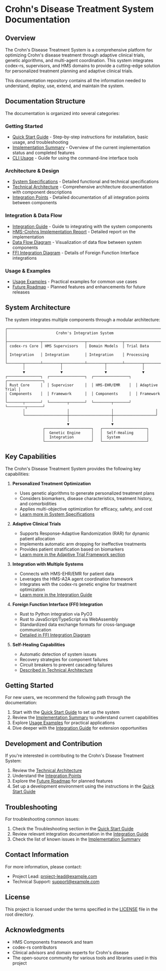 # Crohn's Disease Treatment System Documentation

## Overview

The Crohn's Disease Treatment System is a comprehensive platform for optimizing Crohn's disease treatment through adaptive clinical trials, genetic algorithms, and multi-agent coordination. This system integrates codex-rs, supervisors, and HMS domains to provide a cutting-edge solution for personalized treatment planning and adaptive clinical trials.

This documentation repository contains all the information needed to understand, deploy, use, extend, and maintain the system.

## Documentation Structure

The documentation is organized into several categories:

### Getting Started
- [Quick Start Guide](QUICK-START-GUIDE.md) - Step-by-step instructions for installation, basic usage, and troubleshooting
- [Implementation Summary](IMPLEMENTATION-SUMMARY.md) - Overview of the current implementation status and completed features
- [CLI Usage](CLI-USAGE.md) - Guide for using the command-line interface tools

### Architecture & Design
- [System Specifications](SYSTEM-SPECIFICATIONS.md) - Detailed functional and technical specifications
- [Technical Architecture](architecture/TECHNICAL-ARCHITECTURE.md) - Comprehensive architecture documentation with component descriptions
- [Integration Points](architecture/INTEGRATION-POINTS.md) - Detailed documentation of all integration points between components

### Integration & Data Flow
- [Integration Guide](INTEGRATION-GUIDE.md) - Guide to integrating with the system components
- [HMS-Crohns Implementation Report](HMS-CROHNS-IMPLEMENTATION-REPORT.md) - Detailed report on the implementation
- [Data Flow Diagram](integration_diagrams/DATA-FLOW-DIAGRAM.md) - Visualization of data flow between system components
- [FFI Integration Diagram](integration_diagrams/FFI-INTEGRATION-DIAGRAM.md) - Details of Foreign Function Interface integrations

### Usage & Examples
- [Usage Examples](USAGE-EXAMPLES.md) - Practical examples for common use cases
- [Future Roadmap](FUTURE-ROADMAP.md) - Planned features and enhancements for future releases

## System Architecture

The system integrates multiple components through a modular architecture:

```
┌───────────────────────────────────────────────────────────────────────┐
│                      Crohn's Integration System                        │
├───────────────┬───────────────────┬────────────────┬──────────────────┤
│ codex-rs Core │ HMS Supervisors   │ Domain Models  │ Trial Data       │
│ Integration   │ Integration       │ Integration    │ Processing       │
└───────┬───────┴────────┬──────────┴────────┬───────┴────────┬─────────┘
        │                │                   │                │
        ▼                ▼                   ▼                ▼
┌───────────────┐  ┌────────────────┐  ┌────────────────┐  ┌────────────────┐
│ Rust Core     │  │ Supervisor     │  │ HMS-EHR/EMR    │  │ Adaptive Trial │
│ Components    │  │ Framework      │  │ Components     │  │ Framework      │
└───────┬───────┘  └────────┬───────┘  └────────┬───────┘  └────────┬───────┘
        │                   │                   │                   │
        └───────────────────┼───────────────────┼───────────────────┘
                            │                   │
                            ▼                   ▼
                 ┌─────────────────────┐   ┌────────────────────┐
                 │  Genetic Engine     │   │  Self-Healing      │
                 │  Integration        │   │  System            │
                 └─────────────────────┘   └────────────────────┘
```

## Key Capabilities

The Crohn's Disease Treatment System provides the following key capabilities:

1. **Personalized Treatment Optimization**
   - Uses genetic algorithms to generate personalized treatment plans
   - Considers biomarkers, disease characteristics, treatment history, and comorbidities
   - Applies multi-objective optimization for efficacy, safety, and cost
   - [Learn more in System Specifications](SYSTEM-SPECIFICATIONS.md)

2. **Adaptive Clinical Trials**
   - Supports Response-Adaptive Randomization (RAR) for dynamic patient allocation
   - Implements automatic arm dropping for ineffective treatments
   - Provides patient stratification based on biomarkers
   - [Learn more in the Adaptive Trial Framework section](IMPLEMENTATION-SUMMARY.md)

3. **Integration with Multiple Systems**
   - Connects with HMS-EHR/EMR for patient data
   - Leverages the HMS-A2A agent coordination framework
   - Integrates with the codex-rs genetic engine for treatment optimization
   - [Learn more in the Integration Guide](INTEGRATION-GUIDE.md)

4. **Foreign Function Interface (FFI) Integration**
   - Rust to Python integration via PyO3
   - Rust to JavaScript/TypeScript via WebAssembly
   - Standardized data exchange formats for cross-language communication
   - [Detailed in FFI Integration Diagram](integration_diagrams/FFI-INTEGRATION-DIAGRAM.md)

5. **Self-Healing Capabilities**
   - Automatic detection of system issues
   - Recovery strategies for component failures
   - Circuit breakers to prevent cascading failures
   - [Described in Technical Architecture](architecture/TECHNICAL-ARCHITECTURE.md)

## Getting Started

For new users, we recommend the following path through the documentation:

1. Start with the [Quick Start Guide](QUICK-START-GUIDE.md) to set up the system
2. Review the [Implementation Summary](IMPLEMENTATION-SUMMARY.md) to understand current capabilities
3. Explore [Usage Examples](USAGE-EXAMPLES.md) for practical applications
4. Dive deeper with the [Integration Guide](INTEGRATION-GUIDE.md) for extension opportunities

## Development and Contribution

If you're interested in contributing to the Crohn's Disease Treatment System:

1. Review the [Technical Architecture](architecture/TECHNICAL-ARCHITECTURE.md)
2. Understand the [Integration Points](architecture/INTEGRATION-POINTS.md)
3. Explore the [Future Roadmap](FUTURE-ROADMAP.md) for planned features
4. Set up a development environment using the instructions in the [Quick Start Guide](QUICK-START-GUIDE.md)

## Troubleshooting

For troubleshooting common issues:

1. Check the Troubleshooting section in the [Quick Start Guide](QUICK-START-GUIDE.md)
2. Review relevant integration documentation in the [Integration Guide](INTEGRATION-GUIDE.md)
3. Check the list of known issues in the [Implementation Summary](IMPLEMENTATION-SUMMARY.md)

## Contact Information

For more information, please contact:

- Project Lead: project-lead@example.com
- Technical Support: support@example.com

## License

This project is licensed under the terms specified in the [LICENSE](../LICENSE) file in the root directory.

## Acknowledgments

- HMS Components framework and team
- codex-rs contributors
- Clinical advisors and domain experts for Crohn's disease
- The open-source community for various tools and libraries used in this project
